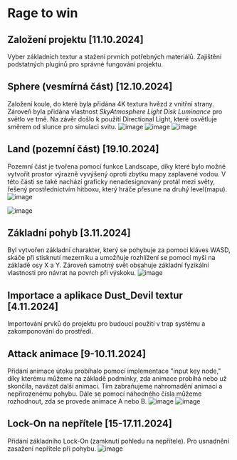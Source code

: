 # Rage to win

## Založení projektu [11.10.2024]
Vyber základních textur a stažení prvních potřebných materiálů. Zajištění podstatných pluginů pro správné fungování projektu.

## Sphere (vesmírná část) [12.10.2024]
Založení koule, do které byla přidána 4K textura hvězd z vnitřní strany. Zároveň byla přidána vlastnost *SkyAtmosphere Light Disk Luminance* pro světlo ve tmě.
Na závěr došlo k použití Directional Light, které osvětluje směrem od slunce pro simulaci svitu.
![image](https://github.com/user-attachments/assets/48a97b73-3cc0-4876-9e07-88307c8c059f) ![image](https://github.com/user-attachments/assets/cde79b57-db35-4fad-a391-25d6b854d3fc) ![image](https://github.com/user-attachments/assets/c2d999d4-bea7-48e9-b3b0-bef62810b6b6)




## Land (pozemní část) [19.10.2024]
Pozemní část je tvořena pomocí funkce Landscape, díky které bylo možné vytvořit prostor výrazně vyvýšený oproti zbytku mapy zaplavené vodou.
V této části se také nachází graficky nenadesignovaný protál mezi světy, řešený prostřednictvím hitboxu, který hráče přesune na druhý level(mapu).
![image](https://github.com/user-attachments/assets/537222c1-bfd3-4173-b8bd-02a21cb75471)

![image](https://github.com/user-attachments/assets/1271fd07-864d-44b2-aca0-f3419452a7f6)

## Základní pohyb [3.11.2024]
Byl vytvořen základní charakter, který se pohybuje za pomoci kláves WASD, skáče při stisknutí mezerníku a umožňuje rozhlížení se pomocí myši na základě osy X a Y. Zároveň samotný svět obsahuje základní fyzikální vlastnosti pro návrat na povrch při výskoku.
![image](https://github.com/user-attachments/assets/92447555-f98b-41d6-b974-01d3f547bbf8)

## Importace a aplikace Dust_Devil textur [4.11.2024]
Importování prvků do projektu pro budoucí použití v trap systému a zakomponování do prostředí.


## Attack animace [9-10.11.2024]
Přidání animace útoku probíhalo pomocí implementace "input key node," díky kterému můžeme na základě podmínky, zda animace probíhá nebo už skončila, navázat další animaci. Tím zabraňujeme nahromadění animací a nepřirozenému pohybu. Dále se pomocí náhodného čísla můžeme rozhodnout, zda se provede animace A nebo B.
![image](https://github.com/user-attachments/assets/cbc66c04-be60-4b7a-b121-ae639bf90842)
![image](https://github.com/user-attachments/assets/9ec0225a-1941-4f84-b70a-b397639e50da)

## Lock-On na nepřítele [15-17.11.2024]

Přidání základního Lock-On (zamknutí pohledu na nepřítele). Pro usnadnění zasažení nepřítele při pohybu.
![image](https://github.com/user-attachments/assets/5687d0f8-b5eb-4481-a989-0cfa2569e1a8)
